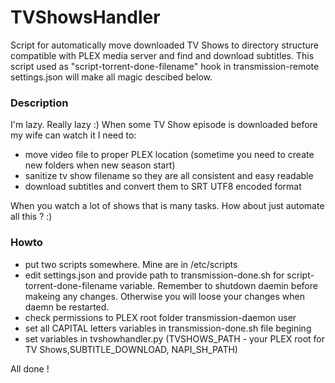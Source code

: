 # TVShowsHandler
Script for automatically move downloaded TV Shows to directory structure compatible with PLEX media server and find and download subtitles.
This script used as "script-torrent-done-filename" hook in transmission-remote settings.json will make all magic descibed below.

### Description
I'm lazy. Really lazy :) When some TV Show episode is downloaded before my wife can watch it I need to:
- move video file to proper PLEX location (sometime you need to create new folders when new season start)
- sanitize tv show filename so they are all consistent and easy readable
- download subtitles and convert them to SRT UTF8 encoded format

When you watch a lot of shows that is many tasks. How about just automate all this ? :)

### Howto
- put two scripts somewhere. Mine are in /etc/scripts
- edit settings.json and provide path to transmission-done.sh for script-torrent-done-filename variable. Remember to shutdown daemin before makeing any changes. Otherwise you will loose your changes when daemn be restarted.
- check permissions to PLEX root folder transmission-daemon user
- set all CAPITAL letters variables in transmission-done.sh file begining
- set variables in tvshowhandler.py (TVSHOWS_PATH - your PLEX root for TV Shows,SUBTITLE_DOWNLOAD, NAPI_SH_PATH)

All done !

